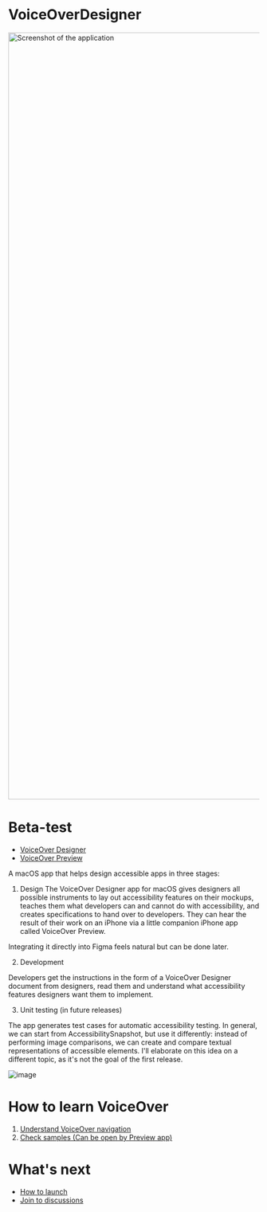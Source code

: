 # VoiceOverDesigner

<img width="1540" alt="Screenshot of the application" src="https://user-images.githubusercontent.com/3120680/195253399-5155f138-67e5-4bc1-8b38-ccfcc8869963.png">

# Beta-test
- [VoiceOver Designer](https://testflight.apple.com/join/GRsuZ0QD)
- [VoiceOver Preview](https://testflight.apple.com/join/ofatTjXD)

A macOS app that helps design accessible apps in three stages:

1. Design
The VoiceOver Designer app for macOS gives designers all possible instruments to lay out accessibility features on their mockups, teaches them what developers can and cannot do with accessibility, and creates specifications to hand over to developers. They can hear the result of their work on an iPhone via a little companion iPhone app called VoiceOver Preview.

Integrating it directly into Figma feels natural but can be done later.

2. Development

Developers get the instructions in the form of a VoiceOver Designer document from designers, read them and understand what accessibility features designers want them to implement.

3. Unit testing (in future releases)

The app generates test cases for automatic accessibility testing. In general, we can start from AccessibilitySnapshot, but use it differently: instead of performing image comparisons, we can create and compare textual representations of accessible elements. I'll elaborate on this idea on a different topic, as it's not the goal of the first release.

![image](https://user-images.githubusercontent.com/3120680/184469370-d58a3dfb-52b0-4743-b71a-9496e72bfebc.png)

# How to learn VoiceOver
1. [Understand VoiceOver navigation](https://www.youtube.com/watch?v=L5UXN7l15ro)
1. [Check samples (Can be open by Preview app)](https://github.com/VODGroup/VoiceOverSamples)

# What's next
- [How to launch](https://github.com/VODGroup/VoiceOverDesigner/wiki)
- [Join to discussions](https://github.com/VODGroup/VoiceOverDesigner/discussions)
